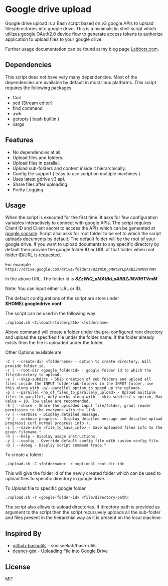 # Google drive upload

Google drive upload is a Bash script based on v3 google APIs to upload files/directories into google drive. This is a minimalistic shell script which utilizes google OAuth2.0 device flow to generate access tokens to authorize application to upload files to your google drive.

Further usage documentation can be found at my blog page [Labbots.com](https://labbots.com/google-drive-upload-bash-script/ "Labbots.com").

## Dependencies

This script does not have very many dependencies. Most of the dependencies are available by default in most linux platforms. This script requires the following packages

- Curl
- sed (Stream editor)
- find command
- awk
- getopts ( bash builtin )
- xargs

## Features

- No dependencies at all.
- Upload files and folders.
- Upload files in parallel.
- Upload sub-folders and content inside it hierarchically.
- Config file support ( easy to use script on multiple machines ).
- Uses latest gdrive v3 api.
- Share files after uploading.
- Pretty Logging.

## Usage

When the script is executed for the first time. It asks for few configuration variables interactively to connect with google APIs. The script requires Client ID and Client secret to access the APIs which can be generated at [google console].
Script also asks for root folder to be set to which the script uploads documents by default. The default folder will be the root of your google drive. If you want to upload documents to any specific directory by default then provide the google folder ID or URL of that folder when root folder ID/URL is requested.

For example
`https://drive.google.com/drive/folders/8ZzWiO_pMAtBrLpARBZJNV09TVmM`

In the above URL. The folder id is ***8ZzWiO_pMAtBrLpARBZJNV09TVmM***

Note: You can input either URL or ID.

The default configurations of the script are store under **$HOME/.googledrive.conf**

The script can be used in the following way

    ./upload.sh <filepath/folderpath> <foldername>
Above command will create a folder under the pre-configured root directory and upload the specified file under the folder name. If the folder already exists then the file is uploaded under the folder.

Other Options available are

    -C | --create-dir <foldername> - option to create directory. Will provide folder id.
    -r | --root-dir <google_folderid> - google folder id to which the file/directory to upload.
    -s | --skip-subdirs - Skip creation of sub folders and upload all files inside the INPUT folder/sub-folders in the INPUT folder, use this along with -p/--parallel option to speed up the uploads.
    -p | --parallel <no_of_files_to_parallely_upload> - Upload multiple files in parallel, only works along with --skip-subdirs/-s option, Max value = 10, low value are recommended.
    -S | --share - Share the uploaded input file/folder, grant reader permission to the everyone with the link.
    -v | --verbose - Display detailed message.
    -V | --verbose-progress - Display detailed message and detailed upload progress( curl normal progress info ).
    -i | --save-info <file_to_save_info> - Save uploaded files info to the given filename."
    -h | --help - Display usage instructions.
    -z | --config - Override default config file with custom config file.
    -D | --debug - Display script command trace."

To create a folder:

    ./upload.sh -C <foldername> -r <optional-root-dir-id> 
This will give the folder id of the newly created folder which can be used to upload files to specific directory in google drive.

To Upload file to specific google folder

    ./upload.sh -r <google-folder-id> <file/directory-path>

The script also allows to upload directories. If directory path is provided as argument to the script then the script recursively uploads all the sub-folder and files present in the heirarchial way as it is present on the local machine.

## Inspired By

- [github-bashutils] - soulseekah/bash-utils
- [deanet-gist] - Uploading File into Google Drive

## License

MIT

[github-bashutils]: <https://github.com/soulseekah/bash-utils>
[deanet-gist]:<https://gist.github.com/deanet/3427090>
[google console]:<https://console.developers.google.com>
